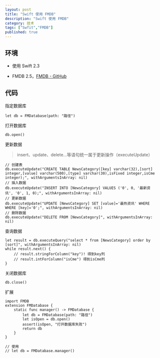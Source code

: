 ```yaml
---
layout: post
title: "Swift 使用 FMDB"
description: "Swift 使用 FMDB"
category: 技术
tags: ["Swfit","FMDB"]
published: true
---
```


## 环境 ##

*   使用 Swift 2.3

*   FMDB 2.5，[FMDB - GitHub](https://github.com/ccgus/fmdb)

## 代码 ##

指定数据库

<pre><code class="language-swift">let db = FMDatabase(path: "路径")
</code></pre>

打开数据库

<pre><code class="language-swift">db.open()
</code></pre>

更新数据

> insert、update、delete...等语句统一属于更新操作（executeUpdate）

<pre><code class="language-swift">// 创建表
db.executeUpdate("CREATE TABLE NewsCategory([key] varchar(32),[sort] integer,[value] varchar(500),[type] varchar(30),isFixed integer,isCme integer);", withArgumentsInArray: nil)
// 插入数据
db.executeUpdate("INSERT INTO [NewsCategory] VALUES ('0', 0, '最新资讯', '0', 1, 0);", withArgumentsInArray: nil)
// 更新数据
db.executeUpdate("UPDATE [NewsCategory] SET [value]='最热资讯' WHERE WHERE [key]='0';", withArgumentsInArray: nil)
// 删除数据
db.executeUpdate("DELETE FROM [NewsCategory]", withArgumentsInArray: nil)
</code></pre>

查询数据

<pre><code class="language-swift">let result = db.executeQuery("select * from [NewsCategory] order by [sort]", withArgumentsInArray: nil)
while result.next() {
    // result.stringForColumn("key")! 得到key列
    // result.intForColumn("isCme") 得到isCme列
}
</code></pre>

关闭数据库

<pre><code class="language-swift">db.close()
</code></pre>

扩展

<pre><code class="language-swift">import FMDB
extension FMDatabase {
    static func manager() -> FMDatabase {
        let db = FMDatabase(path: "路径")
        let isOpen = db.open()
        assert(isOpen, "打开数据库失败")
        return db
    }
}

// 使用
// let db = FMDatabase.manager()
</code></pre>